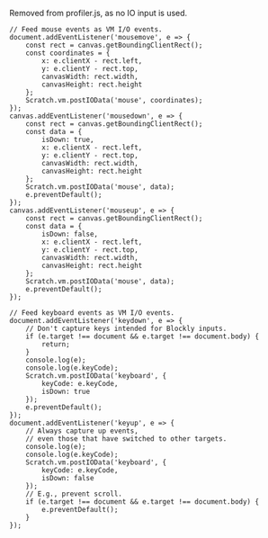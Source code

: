 Removed from profiler.js, as no IO input is used.

    // Feed mouse events as VM I/O events.
    document.addEventListener('mousemove', e => {
        const rect = canvas.getBoundingClientRect();
        const coordinates = {
            x: e.clientX - rect.left,
            y: e.clientY - rect.top,
            canvasWidth: rect.width,
            canvasHeight: rect.height
        };
        Scratch.vm.postIOData('mouse', coordinates);
    });
    canvas.addEventListener('mousedown', e => {
        const rect = canvas.getBoundingClientRect();
        const data = {
            isDown: true,
            x: e.clientX - rect.left,
            y: e.clientY - rect.top,
            canvasWidth: rect.width,
            canvasHeight: rect.height
        };
        Scratch.vm.postIOData('mouse', data);
        e.preventDefault();
    });
    canvas.addEventListener('mouseup', e => {
        const rect = canvas.getBoundingClientRect();
        const data = {
            isDown: false,
            x: e.clientX - rect.left,
            y: e.clientY - rect.top,
            canvasWidth: rect.width,
            canvasHeight: rect.height
        };
        Scratch.vm.postIOData('mouse', data);
        e.preventDefault();
    });

    // Feed keyboard events as VM I/O events.
    document.addEventListener('keydown', e => {
        // Don't capture keys intended for Blockly inputs.
        if (e.target !== document && e.target !== document.body) {
            return;
        }
        console.log(e);
        console.log(e.keyCode);
        Scratch.vm.postIOData('keyboard', {
            keyCode: e.keyCode,
            isDown: true
        });
        e.preventDefault();
    });
    document.addEventListener('keyup', e => {
        // Always capture up events,
        // even those that have switched to other targets.
        console.log(e);
        console.log(e.keyCode);
        Scratch.vm.postIOData('keyboard', {
            keyCode: e.keyCode,
            isDown: false
        });
        // E.g., prevent scroll.
        if (e.target !== document && e.target !== document.body) {
            e.preventDefault();
        }
    });